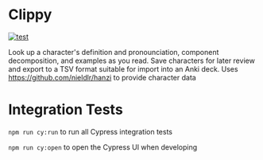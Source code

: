 # Clippy

[![test](https://github.com/jzengg/clippy/workflows/Clippy%20integration%20tests/badge.svg?branch=main)](https://github.com/jzengg/clippy/actions?query=workflow:%22Clippy+integration+tests%22)

Look up a character's definition and pronounciation, component decomposition, and examples as you read. Save characters for later review and export to a TSV format suitable for import into an Anki deck. Uses https://github.com/nieldlr/hanzi to provide character data

# Integration Tests

`npm run cy:run` to run all Cypress integration tests

`npm run cy:open` to open the Cypress UI when developing
